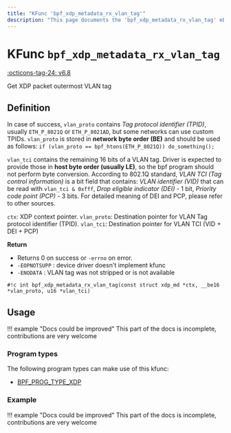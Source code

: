 ```yaml
---
title: "KFunc 'bpf_xdp_metadata_rx_vlan_tag'"
description: "This page documents the 'bpf_xdp_metadata_rx_vlan_tag' eBPF kfunc, including its defintion, usage, program types that can use it, and examples."
---
```

# KFunc `bpf_xdp_metadata_rx_vlan_tag`

<!-- [FEATURE_TAG](bpf_xdp_metadata_rx_vlan_tag) -->
[:octicons-tag-24: v6.8](https://github.com/torvalds/linux/commit/e6795330f88b4f643c649a02662d47b779340535)
<!-- [/FEATURE_TAG] -->

Get XDP packet outermost VLAN tag

## Definition

In case of success, ``vlan_proto`` contains *Tag protocol identifier (TPID)*,
usually ``ETH_P_8021Q`` or ``ETH_P_8021AD``, but some networks can use
custom TPIDs. ``vlan_proto`` is stored in **network byte order (BE)**
and should be used as follows:
``if (vlan_proto == bpf_htons(ETH_P_8021Q)) do_something();``

``vlan_tci`` contains the remaining 16 bits of a VLAN tag.
Driver is expected to provide those in **host byte order (usually LE)**,
so the bpf program should not perform byte conversion.
According to 802.1Q standard, *VLAN TCI (Tag control information)*
is a bit field that contains:
*VLAN identifier (VID)* that can be read with ``vlan_tci & 0xfff``,
*Drop eligible indicator (DEI)* - 1 bit,
*Priority code point (PCP)* - 3 bits.
For detailed meaning of DEI and PCP, please refer to other sources.

`ctx`: XDP context pointer.
`vlan_proto`: Destination pointer for VLAN Tag protocol identifier (TPID).
`vlan_tci`: Destination pointer for VLAN TCI (VID + DEI + PCP)

**Return**
 * Returns 0 on success or ``-errno`` on error.
 * ``-EOPNOTSUPP`` : device driver doesn't implement kfunc
 * ``-ENODATA``    : VLAN tag was not stripped or is not available

<!-- [KFUNC_DEF] -->
`#!c int bpf_xdp_metadata_rx_vlan_tag(const struct xdp_md *ctx, __be16 *vlan_proto, u16 *vlan_tci)`
<!-- [/KFUNC_DEF] -->

## Usage

!!! example "Docs could be improved"
    This part of the docs is incomplete, contributions are very welcome

### Program types

The following program types can make use of this kfunc:

<!-- [KFUNC_PROG_REF] -->
- [BPF_PROG_TYPE_XDP](../program-type/BPF_PROG_TYPE_XDP.md)
<!-- [/KFUNC_PROG_REF] -->

### Example

!!! example "Docs could be improved"
    This part of the docs is incomplete, contributions are very welcome


